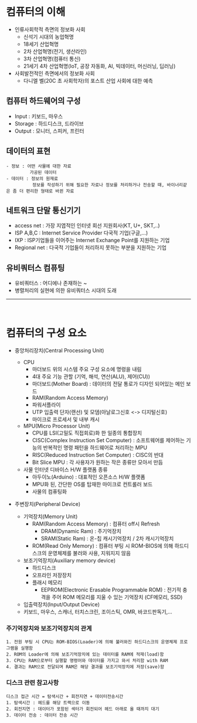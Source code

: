 # 컴퓨터의 이해
- 인류사회학적 측면의 정보화 사회
    - 신석기 시대의 농업혁명
    - 18세기 산업혁명
    - 2차 산업혁명(전기, 생산라인)
    - 3차 산업혁명(컴퓨터 통신)
    - 21세기 4차 산업혁명(IoT, 공장 자동화, AI, 빅데이터, 머신러닝, 딥러닝)
- 사회발전적인 측면에서의 정보화 사회
    - 다니엘 벨(20C 초 사회학자)의 포스트 산업 사회에 대한 예측

## 컴퓨터 하드웨어의 구성
- Input : 키보드, 마우스
- Storage : 하드디스크, 드라이브
- Output : 모니터, 스피커, 프린터

## 데이터의 표현
    - 정보 : 어떤 사물에 대한 자료
             가공된 데이터
    - 데이터 : 정보의 원재료
              정보를 작성하기 위해 필요한 자료나 정보를 처리하거나 전송할 때, 바이너리같은 좀 더 편리한 형태로 바뀐 자료

## 네트워크 단말 통신기기
- access net : 가장 지엽적인 인터넷 회선 지원회사(KT, U+, SKT,..)
- ISP A,B,C : Internet Service Provider 다국적 기업(구글,...)
- IXP : ISP기업들을 이어주는 Internet Exchange Point를 지원하는 기업
- Regional net : 다국적 기업들이 처리하지 못하는 부분을 지원하는 기업

## 유비쿼터스 컴퓨팅
- 유비쿼터스 : 어디에나 존재하는 ~
- 병렬처리의 실현에 의한 유비쿼터스 시대의 도래

------
<br>

# 컴퓨터의 구성 요소

- 중앙처리장치(Central Processing Unit)
    - CPU
        - 마더보드 위의 시스템 주요 구성 요소에 명령을 내림
        - 4대 주요 기능 관할 (기억, 해석, 연산(ALU), 제어(CU))
        - 마더보드(Mother Board) : 데이터의 전달 통로가 디자인 되어있는 메인 보드 
        - RAM(Random Access Memory)
        - 파워서플라이
        - UTP 입출력 단자(랜선) 및 모뎀(아날로그신호 <-> 디지털신호)
        - 마이크로 프로세서 및 내부 캐시
    - MPU(Micro Processor Unit)
        - CPU를 LSI(고밀도 직접회로)화 한 일종의 통합장치
        - CISC(Complex Instruction Set Computer) : 소프트웨어를 제어하는 기능의 반복적인 명령 패턴을 하드웨어로 처리하는 MPU
        - RISC(Reduced Instruction Set Computer) : CISC의 반대
        - Bit Slice MPU : 각 사용자가 원하는 작은 종류만 모아서 만듬
    - 사물 인터넷 디바이스 H/W 플랫폼 종류
        - 아두이노(Arduino) : 대표적인 오픈소스 H/W 플랫폼
        - MPU화 된, 간단한 OS를 탑재한 마이크로 컨트롤러 보드
        - 사물의 컴퓨팅화

- 주변장치(Peripheral Device)
    - 기억장치(Memory Unit)
        - RAM(Random Access Memory) : 컴퓨터 off시 Refresh
            - DRAM(Dynamic Ram) : 주기억장치
            - SRAM(Static Ram) : 온-칩 캐시기억장치 / 2차 캐시기억장치
        - ROM(Read Only Memory) : 컴퓨터 부팅 시 ROM-BIOS에 의해 하드디스크의 운영체제를 불러와 사용, 지워지지 않음
    - 보조기억장치(Auxiliary memory device)
        - 하드디스크
        - 오프라인 저장장치
        - 플래시 메모리 
            - EEPROM(Electronic Erasable Programmable ROM) : 전기적 충격을 주어 ROM 메모리를 지울 수 있는 기억장치 (CF메모리, SSD)
    - 입출력장치(Input/Output Device)
     - 키보드, 마우스, 스캐너, 터치스크린, 조이스틱, OMR, 바코드판독기,...
### 주기억장치와 보조기억장치의 관계
    1. 전원 부팅 시 CPU는 ROM-BIOS(Loader)에 의해 불러와진 하드디스크의 운영체제 프로그램을 실행함
    2. ROM의 Loader에 의해 보조기억장치에 있는 데이터를 RAM에 적재(load)함
    3. CPU는 RAM으로부터 실행할 명령어와 데이터를 가지고 와서 처리함 with RAM
    4. 결과는 RAM으로 전달되며 RAM은 해당 결과를 보조기억장치에 저장(save)함

### 디스크 관련 참고사항
    디스크 접근 시간 = 탐색시간 + 회전지연 + 데이터전송시간
    1. 탐색시간 : 헤드를 해당 트랙으로 이동
    2. 회전지연 : 데이터가 포함된 섹터가 회전되어 헤드 아래로 올 때까지 대기
    3. 데이터 전송 : 데이터 전송 시간